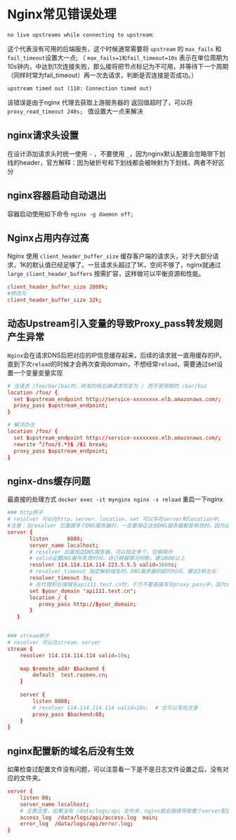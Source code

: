 # Nginx常见错误处理

`no live upstreams while connecting to upstream`:

这个代表没有可用的后端服务，这个时候通常需要将 `upstream` 的 `max_fails` 和 `fail_timeout`设置大一点;
（ `max_fails=1和fail_timeout=10s` 表示在单位周期为10s钟内，中达到1次连接失败，那么接将把节点标记为不可用，并等待下一个周期（同样时常为fail_timeout）再一次去请求，判断是否连接是否成功。）

`upstream timed out (110: Connection timed out)`

该错误是由于nginx 代理去获取上游服务器的 返回值超时了，可以将 `proxy_read_timeout 240s; ` 值设置大一点来解决

## nginx请求头设置

在设计添加请求头时统一使用 `-` ，不要使用 `_`，因为nginx默认配置会忽略带下划线的header，官方解释：因为破折号和下划线都会被映射为下划线，两者不好区分

## nginx容器启动自动退出

容器启动使用如下命令 `nginx -g daemon off;`

## Nginx占用内存过高

Nginx 使用 `client_header_buffer_size` 缓存客户端的请求头，对于大部分请求，1K的默认值已经足够了。一旦请求头超过了1K，空间不够了，nginx就通过 `large_client_header_buffers` 按需扩容，这样做可以平衡资源和性能。

```conf
client_header_buffer_size 2000k;
#修改为
client_header_buffer_size 32k;
```

## 动态Upstream引入变量的导致Proxy_pass转发规则产生异常

`Nginx`会在请求DNS后把对应的IP信息缓存起来，后续的请求就一直用缓存的IP。直到下次`reload`的时候才会再次查询domain，不想经常`reload`，需要通过set设置一个变量变量实现

```conf
# 当请求 /foo/bar/baz时，转发的给后端请求将变为 / 而不是预期的 /bar/baz
location /foo/ {
  set $upstream_endpoint http://service-xxxxxxxx.elb.amazonaws.com/;
  proxy_pass $upstream_endpoint;
}

# 解决办法
location /foo/ {
  set $upstream_endpoint http://service-xxxxxxxx.elb.amazonaws.com/;
  rewrite ^/foo/(.*)$ /$1 break;
  proxy_pass $upstream_endpoint;
}
```

## nginx-dns缓存问题

最直接的处理方式 `docker exec -it mynginx nginx -s reload` 重启一下nginx

```conf
### http例子
# resolver 可以在http、server、location，set 可以写在server和location中。
#注意：当resolver 后面跟多个DNS服务器时，一定要保证这些DNS服务器都是有效的，因为这种是负载均衡模式的，当DNS记录失效了(超过valid时间)，首先由第一个DNS服务器(114.114.114.114)去解析，下一次继续失效时由第二个DNS服务器(223.5.5.5)去解析，亲自测试的，如有任何一个DNS服务器是坏的，那么这一次的解析会一直持续到resolver_timeout ，然后解析失败，且日志报错解析不了域名，通过页面抛出502错误。
server {
       listen      8080;
       server_name localhost;
       # resolver 后面指定DNS服务器，可以指定多个，空格隔开
       # valid设置DNS缓存失效时间，自己根据情况判断，建议600以上
       resolver 114.114.114.114 223.5.5.5 valid=3600s;
       # resolver_timeout 指定解析域名时，DNS服务器的超时时间，建议3秒左右
       resolver_timeout 3s;
       # 在代理到后端域名api111.test.cn时，千万不要直接写在proxy_pass中，因为server中使用了resolver，所以必须先把域名定义到一个变量里面，然后在 proxy_pass http://$变量名，否则nginx语法检测一直会报错，提示解析不了域名
       set $your_domain "api111.test.cn";
       location / {
          proxy_pass http://$your_domain;
       }
   }


### stream例子
# resolver 可以在stream、server
stream {
    resolver 114.114.114.114 valid=10s;
​
    map $remote_addr $backend {
        default  test.razeen.cn;
    }
​
    server {
        listen 8080;
        # resolver 114.114.114.114 valid=10s;  # 也可以写在这里
        proxy_pass $backend:80;
    }
}
```

## nginx配置新的域名后没有生效

如果检查过配置文件没有问题，可以注意看一下是不是日志文件设置之后，没有对应的文件夹。

```conf
server {
    listen 80;
    server_name localhost;
    # 注意这里，如果没有 /data/logs/api 文件夹，nginx就会报错导致整个server配置不生效
    access_log  /data/logs/api/access.log  main;
    error_log  /data/logs/api/error.log;
}
```

